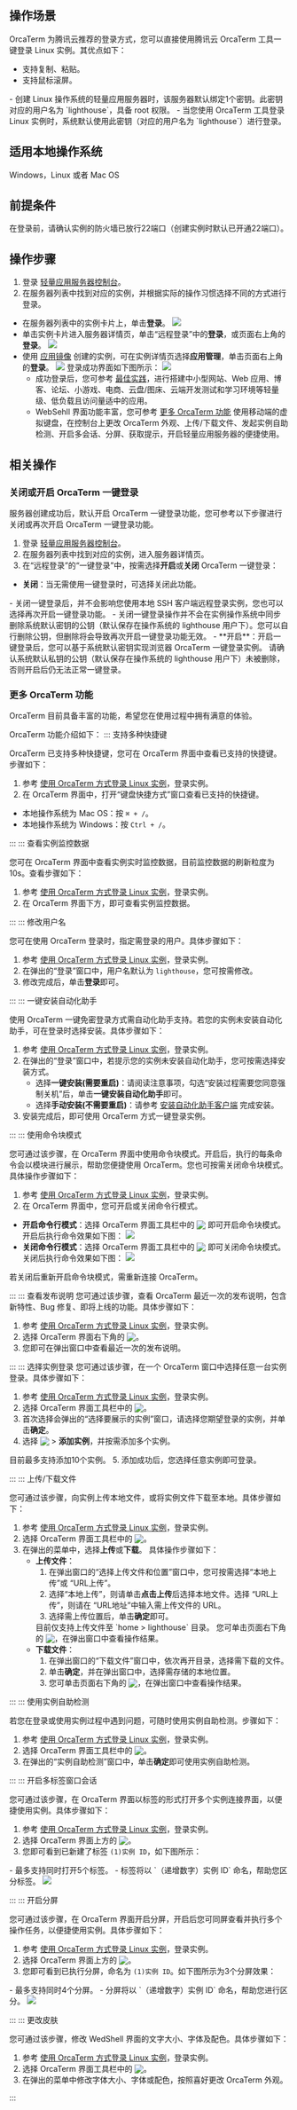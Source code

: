 ## 操作场景
OrcaTerm 为腾讯云推荐的登录方式，您可以直接使用腾讯云 OrcaTerm 工具一键登录 Linux 实例。其优点如下：
- 支持复制、粘贴。
- 支持鼠标滚屏。



<dx-alert infotype="explain" title="">
- 创建 Linux 操作系统的轻量应用服务器时，该服务器默认绑定1个密钥。此密钥对应的用户名为 `lighthouse`，具备 root 权限。
- 当您使用 OrcaTerm 工具登录 Linux 实例时，系统默认使用此密钥（对应的用户名为 `lighthouse`）进行登录。
</dx-alert>



## 适用本地操作系统
Windows，Linux 或者 Mac OS

## 前提条件

在登录前，请确认实例的防火墙已放行22端口（创建实例时默认已开通22端口）。

## 操作步骤

1. 登录 [轻量应用服务器控制台](https://console.cloud.tencent.com/lighthouse/instance/index)。
2. 在服务器列表中找到对应的实例，并根据实际的操作习惯选择不同的方式进行登录。
 - 在服务器列表中的实例卡片上，单击**登录**。
![](https://qcloudimg.tencent-cloud.cn/raw/11148d430192dcc14bb2f55d039d32d5.png)
 - 单击实例卡片进入服务器详情页，单击“远程登录”中的**登录**，或页面右上角的**登录**。
![](https://qcloudimg.tencent-cloud.cn/raw/0b01ce7d78e8660187e59c04267d7594.png)
 - 使用 [应用镜像](https://intl.cloud.tencent.com/document/product/1103/41261) 创建的实例，可在实例详情页选择**应用管理**，单击页面右上角的**登录**。
   ![](https://qcloudimg.tencent-cloud.cn/raw/455852974d4bcfff9140c23ff54f493d.png)
   登录成功界面如下图所示：
   ![](https://qcloudimg.tencent-cloud.cn/raw/5b277158fec90436320b61bbc393233a.png)
    - 成功登录后，您可参考 [最佳实践](https://www.tencentcloud.com/document/product/1103/41255)，进行搭建中小型网站、Web 应用、博客、论坛、小游戏、电商、云盘/图床、云端开发测试和学习环境等轻量级、低负载且访问量适中的应用。
    - WebSehll 界面功能丰富，您可参考 [更多 OrcaTerm 功能](#OrcaTermWork) 使用移动端的虚拟键盘，在控制台上更改 OrcaTerm 外观、上传/下载文件、发起实例自助检测、开启多会话、分屏、获取提示，开启轻量应用服务器的便捷使用。

## 相关操作
### 关闭或开启 OrcaTerm 一键登录


<dx-alert infotype="explain" title="">
服务器创建成功后，默认开启 OrcaTerm 一键登录功能，您可参考以下步骤进行关闭或再次开启 OrcaTerm 一键登录功能。
</dx-alert>


1. 登录 [轻量应用服务器控制台](https://console.cloud.tencent.com/lighthouse/instance/index)。
2. 在服务器列表中找到对应的实例，进入服务器详情页。
3. 在“远程登录”的“一键登录”中，按需选择**开启**或**关闭** OrcaTerm 一键登录：
 - **关闭**：当无需使用一键登录时，可选择关闭此功能。
<dx-alert infotype="notice" title="">
- 关闭一键登录后，并不会影响您使用本地 SSH 客户端远程登录实例，您也可以选择再次开启一键登录功能。
- 关闭一键登录操作并不会在实例操作系统中同步删除系统默认密钥的公钥（默认保存在操作系统的 lighthouse 用户下）。您可以自行删除公钥，但删除将会导致再次开启一键登录功能无效。
</dx-alert>
 - **开启**：开启一键登录后，您可以基于系统默认密钥实现浏览器 OrcaTerm 一键登录实例。
<dx-alert infotype="notice" title="">
请确认系统默认私钥的公钥（默认保存在操作系统的 lighthouse 用户下）未被删除，否则开启后仍无法正常一键登录。
</dx-alert>



### 更多 OrcaTerm 功能[](id:OrcaTermWork)

OrcaTerm 目前具备丰富的功能，希望您在使用过程中拥有满意的体验。

OrcaTerm 功能介绍如下：
<dx-accordion>
::: 支持多种快捷键[](id:hotKey)

OrcaTerm 已支持多种快捷键，您可在 OrcaTerm 界面中查看已支持的快捷键。步骤如下：
1. 参考 [使用 OrcaTerm 方式登录 Linux 实例](https://intl.cloud.tencent.com/document/product/1103/41523)，登录实例。
2. 在 OrcaTerm 界面中，打开“键盘快捷方式”窗口查看已支持的快捷键。
  - 本地操作系统为 Mac OS：按 `⌘ + /`。
  - 本地操作系统为 Windows：按 `Ctrl + /`。
    


:::
::: 查看实例监控数据[](id:monitoringData)

您可在 OrcaTerm 界面中查看实例实时监控数据，目前监控数据的刷新粒度为10s。查看步骤如下：

1. 参考 [使用 OrcaTerm 方式登录 Linux 实例](https://intl.cloud.tencent.com/document/product/1103/41523)，登录实例。
2. 在 OrcaTerm 界面下方，即可查看实例监控数据。



:::
::: 修改用户名[](id:modifyUsername)

您可在使用 OrcaTerm 登录时，指定需登录的用户。具体步骤如下：

1. 参考 [使用 OrcaTerm 方式登录 Linux 实例](https://intl.cloud.tencent.com/document/product/1103/41523)，登录实例。
2. 在弹出的“登录”窗口中，用户名默认为 `lighthouse`，您可按需修改。
3. 修改完成后，单击**登录**即可。



:::
::: 一键安装自动化助手[](id:installTAT)


使用 OrcaTerm 一键免密登录方式需自动化助手支持。若您的实例未安装自动化助手，可在登录时选择安装。具体步骤如下：

1. 参考 [使用 OrcaTerm 方式登录 Linux 实例](https://intl.cloud.tencent.com/document/product/1103/41523)，登录实例。
2. 在弹出的“登录”窗口中，若提示您的实例未安装自动化助手，您可按需选择安装方式。
   - 选择**一键安装(需要重启)**：请阅读注意事项，勾选“安装过程需要您同意强制关机”后，单击**一键安装自动化助手**即可。
   - 选择**手动安装(不需要重启)**：请参考 [安装自动化助手客户端](https://intl.cloud.tencent.com/document/product/1147/46042) 完成安装。
3. 安装完成后，即可使用 OrcaTerm 方式一键登录实例。

:::
::: 使用命令块模式[](id:block)

您可通过该步骤，在 OrcaTerm 界面中使用命令块模式。开启后，执行的每条命令会以模块进行展示，帮助您便捷使用 OrcaTerm。您也可按需关闭命令块模式。具体操作步骤如下：

1. 参考 [使用 OrcaTerm 方式登录 Linux 实例](https://intl.cloud.tencent.com/document/product/1103/41523)，登录实例。
2. 在 OrcaTerm 界面中，您可开启或关闭命令行模式。
  - **开启命令行模式**：选择 OrcaTerm 界面工具栏中的 <img src="https://qcloudimg.tencent-cloud.cn/raw/2a7a6b5795be349496600bda16a038c6.png" style="margin:-3px 0px"> 即可开启命令块模式。开启后执行命令效果如下图：
![](https://qcloudimg.tencent-cloud.cn/raw/2b3752cb5644e4e06af15d037a7992cb.png)
  - **关闭命令行模式**：选择 OrcaTerm 界面工具栏中的 <img src="https://qcloudimg.tencent-cloud.cn/raw/bb5426e4e2012fc77ff78561de913e15.png" style="margin:-3px 0px"> 即可关闭命令块模式。关闭后执行命令效果如下图：
![](https://qcloudimg.tencent-cloud.cn/raw/5862c7588022194f1a855f26e87b6f86.png)
<dx-alert infotype="explain" title="">
若关闭后重新开启命令块模式，需重新连接 OrcaTerm。
</dx-alert>



:::
::: 查看发布说明[](id:changelogs)
您可通过该步骤，查看 OrcaTerm 最近一次的发布说明，包含新特性、Bug 修复、即将上线的功能。具体步骤如下：

1. 参考 [使用 OrcaTerm 方式登录 Linux 实例](https://intl.cloud.tencent.com/document/product/1103/41523)，登录实例。
2. 选择 OrcaTerm 界面右下角的 <img src="https://qcloudimg.tencent-cloud.cn/raw/4796538ba87024b0a264e8d512c4544b.png" style="margin:-3px 0px">。
3. 您即可在弹出窗口中查看最近一次的发布说明。

:::
::: 选择实例登录[](id:choose)
您可通过该步骤，在一个 OrcaTerm 窗口中选择任意一台实例登录。具体步骤如下：

1. 参考 [使用 OrcaTerm 方式登录 Linux 实例](https://intl.cloud.tencent.com/document/product/1103/41523)，登录实例。
2. 选择 OrcaTerm 界面工具栏中的 <img src="https://qcloudimg.tencent-cloud.cn/raw/5bb1db36d10fd49f34ecc27eda0e306a.png" style="margin:-3px 0px">。
3. 首次选择会弹出的“选择要展示的实例”窗口，请选择您期望登录的实例，并单击**确定**。
4. 选择 <img src="https://qcloudimg.tencent-cloud.cn/raw/5bb1db36d10fd49f34ecc27eda0e306a.png" style="margin:-3px 0px"> > **添加实例**，并按需添加多个实例。
<dx-alert infotype="explain" title="">
目前最多支持添加10个实例。
</dx-alert>
5. 添加成功后，您选择任意实例即可登录。



:::
::: 上传/下载文件[](id:updownload)



您可通过该步骤，向实例上传本地文件，或将实例文件下载至本地。具体步骤如下：

1. 参考 [使用 OrcaTerm 方式登录 Linux 实例](https://intl.cloud.tencent.com/document/product/1103/41523)，登录实例。
2. 选择 OrcaTerm 界面工具栏中的 <img src="https://qcloudimg.tencent-cloud.cn/raw/81fbdd2c2b7cb70f17c508073496f58e.png" style="margin:-3px 0px">。
3. 在弹出的菜单中，选择**上传**或**下载**。
   具体操作步骤如下：
    - **上传文件**：
       1. 在弹出窗口的“选择上传文件和位置”窗口中，您可按需选择“本地上传”或 “URL上传”。
       2. 选择“本地上传”，则请单击**点击上传**后选择本地文件。选择 “URL上传”，则请在 “URL地址”中输入需上传文件的 URL。
       4. 选择需上传位置后，单击**确定**即可。
       <dx-alert infotype="explain" title="">
       目前仅支持上传文件至  `home > lighthouse` 目录。
        </dx-alert>
       您可单击页面右下角的 <img src="https://qcloudimg.tencent-cloud.cn/raw/a78e204de7cde3473482732c8b9fef98.png" style="margin:-3px 0px">，在弹出窗口中查看操作结果。
    - **下载文件**：
       1. 在弹出窗口的“下载文件”窗口中，依次再开目录，选择需下载的文件。
       2. 单击**确定**，并在弹出窗口中，选择需存储的本地位置。
       3. 您可单击页面右下角的 <img src="https://qcloudimg.tencent-cloud.cn/raw/a78e204de7cde3473482732c8b9fef98.png" style="margin:-3px 0px">，在弹出窗口中查看操作结果。

:::
::: 使用实例自助检测[](id:selfCheck)

若您在登录或使用实例过程中遇到问题，可随时使用实例自助检测。步骤如下：

1. 参考 [使用 OrcaTerm 方式登录 Linux 实例](https://intl.cloud.tencent.com/document/product/1103/41523)，登录实例。
2. 选择 OrcaTerm 界面工具栏中的 <img src="https://qcloudimg.tencent-cloud.cn/raw/2d3d7e693d09bb8a58d58557e4f25ff4.png" style="margin:-3px 0px">。
3. 在弹出的“实例自助检测”窗口中，单击**确定**即可使用实例自助检测。


:::
::: 开启多标签窗口会话[](id:multilabel)

您可通过该步骤，在 OrcaTerm 界面以标签的形式打开多个实例连接界面，以便捷使用实例。具体步骤如下：

1. 参考 [使用 OrcaTerm 方式登录 Linux 实例](https://intl.cloud.tencent.com/document/product/1103/41523)，登录实例。
2. 选择 OrcaTerm 界面上方的 <img src="https://qcloudimg.tencent-cloud.cn/raw/fc93655617db690aecdc7b1cea0baf39.png" style="margin:-3px 0px">。
3. 您即可看到已新建了标签 `(1)实例 ID`，如下图所示：
<dx-alert infotype="explain" title="">
- 最多支持同时打开5个标签。
- 标签将以 `（递增数字）实例 ID` 命名，帮助您区分标签。
</dx-alert> <img src="https://qcloudimg.tencent-cloud.cn/raw/b978c74d0b6c127e0948de0a39716dc4.png"/>


:::
::: 开启分屏[](id:splitScreen)

您可通过该步骤，在 OrcaTerm 界面开启分屏，开启后您可同屏查看并执行多个操作任务，以便捷使用实例。具体步骤如下：

1. 参考 [使用 OrcaTerm 方式登录 Linux 实例](https://intl.cloud.tencent.com/document/product/1103/41523)，登录实例。
2. 选择 OrcaTerm 界面上方的 <img src="https://qcloudimg.tencent-cloud.cn/raw/bf17a1103ce6fa76150df87768987f79.png" style="margin:-3px 0px">。
3. 您即可看到已执行分屏，命名为 `(1)实例 ID`。如下图所示为3个分屏效果：
<dx-alert infotype="explain" title="">
- 最多支持同时4个分屏。
- 分屏将以 `（递增数字）实例 ID` 命名，帮助您进行区分。
</dx-alert> <img src="https://qcloudimg.tencent-cloud.cn/raw/4d4b2c02d5173c92fe189c358c71a29f.png"/>


:::
::: 更改皮肤[](id:changeAppearance)

您可通过该步骤，修改 WedShell 界面的文字大小、字体及配色。具体步骤如下：

1. 参考 [使用 OrcaTerm 方式登录 Linux 实例](https://intl.cloud.tencent.com/document/product/1103/41523)，登录实例。
2. 选择 OrcaTerm 界面工具栏中的 <img src="https://qcloudimg.tencent-cloud.cn/raw/183be38a53180ccd705dddbb859820e3.png" style="margin:-3px 0px">。
3. 在弹出的菜单中修改字体大小、字体或配色，按照喜好更改 OrcaTerm 外观。

:::
</dx-accordion>





